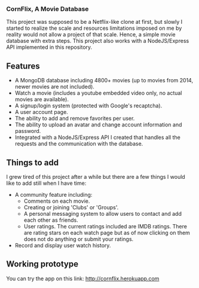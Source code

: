 ### CornFlix, A Movie Database
This project was supposed to be a Netflix-like clone at first, but slowly I started to realize the scale and resources limitations imposed on me by reality would not allow a project of that scale. Hence, a simple movie database with extra steps. This project also works with a NodeJS/Express API implemented in this repository.

## Features

- A MongoDB database including 4800+ movies (up to movies from 2014, newer movies are not included).
- Watch a movie (includes a youtube embedded video only, no actual movies are available).
- A signup/login system (protected with Google's recaptcha).
- A user account page.
- The ability to add and remove favorites per user.
- The ability to upload an avatar and change account information and password.
- Integrated with a NodeJS/Express API I created that handles all the requests and the communication with the database.

## Things to add

I grew tired of this project after a while but there are a few things I would like to add still when I have time:
- A community feature including: 
  - Comments on each movie.
  - Creating or joining 'Clubs' or 'Groups'.
  - A personal messaging system to allow users to contact and add each other as friends.
  - User ratings. The current ratings included are IMDB ratings. There are rating stars on each watch page but as of now clicking on them does not do anything or submit your ratings.
 - Record and display user watch history.
 
 ## Working prototype
 You can try the app on this link: http://cornflix.herokuapp.com
